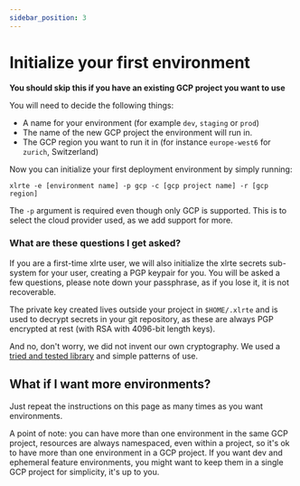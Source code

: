 ```yaml
---
sidebar_position: 3
---
```


# Initialize your first environment
**You should skip this if you have an existing GCP project you want to use**

You will need to decide the following things:
* A name for your environment (for example `dev`, `staging` or `prod`)
* The name of the new GCP project the environment will run in.
* The GCP region you want to run it in (for instance `europe-west6` for `zurich`, Switzerland)


Now you can initialize your first deployment environment by simply running:
```
xlrte -e [environment name] -p gcp -c [gcp project name] -r [gcp region]
```

The `-p` argument is required even though only GCP is supported. This is to select the cloud provider used, as we add support for more.

### What are these questions I get asked?
If you are a first-time xlrte user, we will also initialize the xlrte secrets sub-system for your user, creating a PGP keypair for you. You will be asked a few questions, please note down your passphrase, as if you lose it, it is not recoverable.

The private key created lives outside your project in `$HOME/.xlrte` and is used to decrypt secrets in your git repository, as these are always PGP encrypted at rest (with RSA with 4096-bit length keys).

And no, don't worry, we did not invent our own cryptography. We used a [tried and tested library](https://github.com/ProtonMail/gopenpgp) and simple patterns of use.

## What if I want more environments?
Just repeat the instructions on this page as many times as you want environments.

A point of note: you can have more than one environment in the same GCP project, resources are always namespaced, even within a project, so it's ok to have more than one environment in a GCP project. If you want dev and ephemeral feature environments, you might want to keep them in a single GCP project for simplicity, it's up to you.